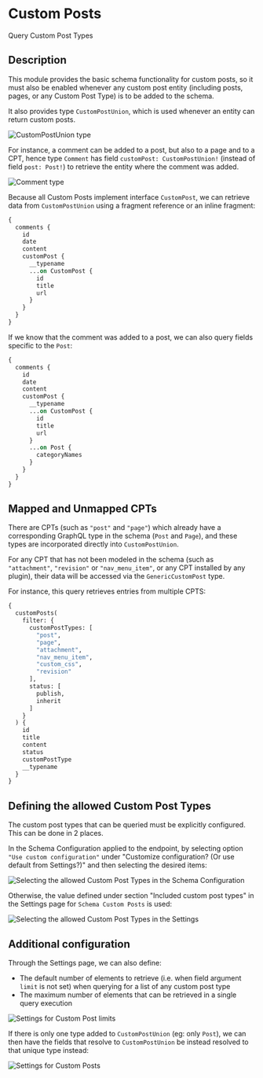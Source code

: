 # Custom Posts

Query Custom Post Types

## Description

This module provides the basic schema functionality for custom posts, so it must also be enabled whenever any custom post entity (including posts, pages, or any Custom Post Type) is to be added to the schema.

It also provides type `CustomPostUnion`, which is used whenever an entity can return custom posts.

![`CustomPostUnion` type](../../images/interactive-schema-custompost-union.png "`CustomPostUnion` type")

For instance, a comment can be added to a post, but also to a page and to a CPT, hence type `Comment` has field `customPost: CustomPostUnion!` (instead of field `post: Post!`) to retrieve the entity where the comment was added.

![`Comment` type](../../images/interactive-schema-comment.png "`Comment` type")

Because all Custom Posts implement interface `CustomPost`, we can retrieve data from `CustomPostUnion` using a fragment reference or an inline fragment:

```graphql
{
  comments {
    id
    date
    content
    customPost {
      __typename
      ...on CustomPost {
        id
        title
        url
      }
    }
  }
}
```

If we know that the comment was added to a post, we can also query fields specific to the `Post`:

```graphql
{
  comments {
    id
    date
    content
    customPost {
      __typename
      ...on CustomPost {
        id
        title
        url
      }
      ...on Post {
        categoryNames
      }
    }
  }
}
```

## Mapped and Unmapped CPTs

There are CPTs (such as `"post"` and `"page"`) which already have a corresponding GraphQL type in the schema (`Post` and `Page`), and these types are incorporated directly into `CustomPostUnion`.

For any CPT that has not been modeled in the schema (such as `"attachment"`, `"revision"` or `"nav_menu_item"`, or any CPT installed by any plugin), their data will be accessed via the `GenericCustomPost` type.

For instance, this query retrieves entries from multiple CPTS:

```graphql
{
  customPosts(
    filter: {
      customPostTypes: [
        "post",
        "page",
        "attachment",
        "nav_menu_item",
        "custom_css",
        "revision"
      ],
      status: [
        publish,
        inherit
      ]
    }
  ) {
    id
    title
    content
    status
    customPostType
    __typename
  }
}
```

## Defining the allowed Custom Post Types

The custom post types that can be queried must be explicitly configured. This can be done in 2 places.

In the Schema Configuration applied to the endpoint, by selecting option `"Use custom configuration"` under "Customize configuration? (Or use default from Settings?)" and then selecting the desired items:

![Selecting the allowed Custom Post Types in the Schema Configuration](../../images/customposts-schema-configuration-queryable-cpts.png "Selecting the allowed Custom Post Types in the Schema Configuration")

Otherwise, the value defined under section "Included custom post types" in the Settings page for `Schema Custom Posts` is used:

<div class="img-width-1024" markdown=1>

![Selecting the allowed Custom Post Types in the Settings](../../images/customposts-settings-queryable-cpts.png "Selecting the allowed Custom Post Types in the Settings")

</div>

## Additional configuration

Through the Settings page, we can also define:

- The default number of elements to retrieve (i.e. when field argument `limit` is not set) when querying for a list of any custom post type
- The maximum number of elements that can be retrieved in a single query execution

<div class="img-width-1024" markdown=1>

![Settings for Custom Post limits](../../images/settings-customposts-limits.png "Settings for Custom Post limits")

</div>

If there is only one type added to `CustomPostUnion` (eg: only `Post`), we can then have the fields that resolve to `CustomPostUnion` be instead resolved to that unique type instead:

<div class="img-width-1024" markdown=1>

![Settings for Custom Posts](../../images/settings-customposts-single-type.png "Settings for Custom Post")

</div>

